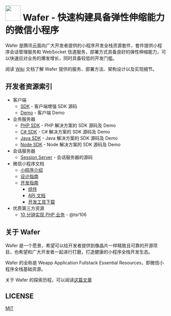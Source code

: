 <img src="https://cdn.rawgit.com/tencentyun/wafer/master/logo.svg" width="48" /> Wafer - 快速构建具备弹性伸缩能力的微信小程序
=========================================

Wafer 是腾讯云面向广大开发者提供的小程序开发全栈资源套件，套件提供小程序会话管理服务和 WebSocket 信道服务，部署方式具备良好的弹性伸缩能力，可以快速应对业务的爆发增长，同时具备较低的开发门槛。

阅读 [Wiki](https://github.com/tencentyun/wafer/wiki) 文档了解 Wafer 提供的服务、部署方法、架构设计以及实现细节。

## 开发者资源索引

* 客户端
  - [SDK](https://github.com/tencentyun/wafer-client-sdk) - 客户端增强 SDK 源码
  - [Demo](https://github.com/tencentyun/wafer-client-demo) - 客户端 Demo
* 业务服务器
  - [PHP SDK](https://github.com/tencentyun/wafer-php-server-sdk) - PHP 解决方案的 SDK 源码及 Demo
  - [C# SDK](https://github.com/tencentyun/wafer-csharp-server-sdk) - C# 解决方案的 SDK 源码及 Demo
  - [Java SDK](https://github.com/tencentyun/wafer-java-server-sdk) - Java 解决方案的 SDK 源码及 Demo
  - [Node SDK](https://github.com/tencentyun/wafer-node-server-sdk) - Node 解决方案的 SDK 源码及 Demo
* 会话服务器
  - [Session Server](https://github.com/tencentyun/wafer-session-server) - 会话服务器的源码
* 微信小程序文档
  - [小程序介绍](https://mp.weixin.qq.com/debug/wxadoc/introduction)
  - [设计指南](https://mp.weixin.qq.com/debug/wxadoc/design/)
  - [开发指南](https://mp.weixin.qq.com/debug/wxadoc/dev/)
    - [组件](https://mp.weixin.qq.com/debug/wxadoc/dev/component/)
    - [API 文档](https://mp.weixin.qq.com/debug/wxadoc/dev/api/)
    - [开发工具下载](https://mp.weixin.qq.com/debug/wxadoc/dev/devtools/download.html)
* 优质第三方资源
  - [10 分钟实现 PHP 业务](https://github.com/tencentyun/wafer/issues/5) - @tsr106

## 关于 Wafer

Wafer 是一个愿景，希望可以给开发者提供到像晶片一样精致且可靠的开源项目，也希望和广大开发者一起进行打磨，打造健康的小程序全栈开发生态。

Wafer 的全称是 Weapp Application Fullstack Essential Resources，即微信小程序全栈基础资源。

关于 Wafer 的探索历程，可以阅读[这篇文章](https://github.com/tencentyun/blog/issues/1)

## LICENSE

[MIT](LICENSE)
